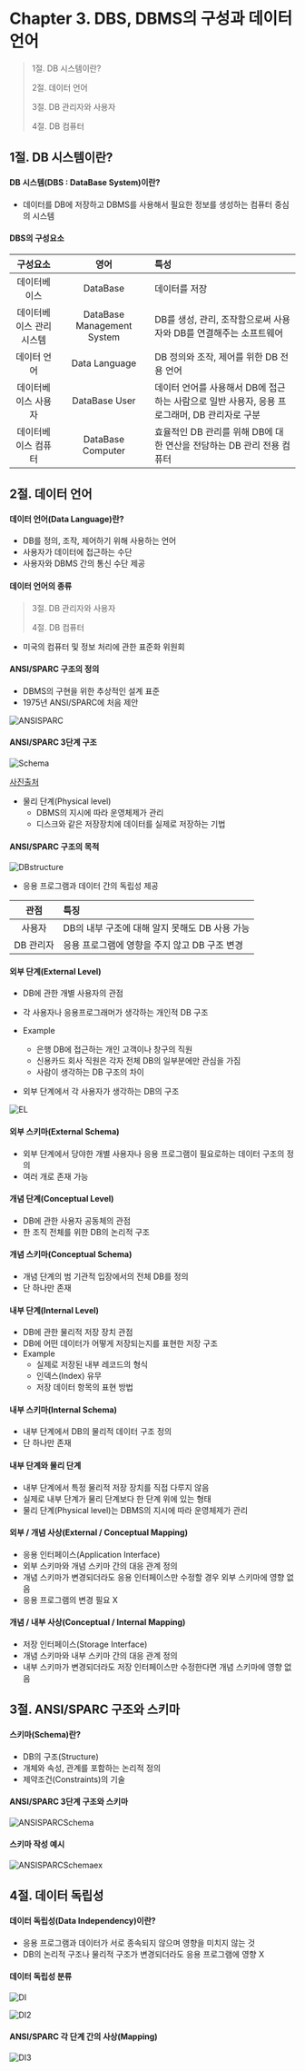 # Chapter 3. DBS, DBMS의 구성과 데이터 언어

> 1절. DB 시스템이란?
>
> 2절. 데이터 언어
>
> 3절. DB 관리자와 사용자
>
> 4절. DB 컴퓨터

## 1절. DB 시스템이란?
#### DB 시스템(DBS : DataBase System)이란?
* 데이터를 DB에 저장하고 DBMS를 사용해서 필요한 정보를 생성하는 컴퓨터 중심의 시스템

#### DBS의 구성요소
|구성요소|영어|특성|
|:---:|:---:|:---|
|데이터베이스|DataBase|데이터를 저장|
|데이터베이스 관리 시스템|DataBase Management System|DB를 생성, 관리, 조작함으로써 사용자와 DB를 연결해주는 소프트웨어|
|데이터 언어|Data Language|DB 정의와 조작, 제어를 위한 DB 전용 언어|
|데이터베이스 사용자|DataBase User|데이터 언어를 사용해서 DB에 접근하는 사람으로 일반 사용자, 응용 프로그래머, DB 관리자로 구분|
|데이터베이스 컴퓨터|DataBase Computer|효율적인 DB 관리를 위해 DB에 대한 연산을 전담하는 DB 관리 전용 컴퓨터|

## 2절. 데이터 언어
#### 데이터 언어(Data Language)란?
* DB를 정의, 조작, 제어하기 위해 사용하는 언어
* 사용자가 데이터에 접근하는 수단
* 사용자와 DBMS 간의 통신 수단 제공

#### 데이터 언어의 종류

> 3절. DB 관리자와 사용자
>
> 4절. DB 컴퓨터

* 미국의 컴퓨터 및 정보 처리에 관한 표준화 위원회

#### ANSI/SPARC 구조의 정의
* DBMS의 구현을 위한 추상적인 설계 표준
* 1975년 ANSI/SPARC에 처음 제안

![ANSISPARC](https://github.com/BangYunseo/TIL/blob/main/ComputerScience/DataBase/Image/ch02/ANSISPARC.PNG)

#### ANSI/SPARC 3단계 구조

![Schema](https://github.com/BangYunseo/TIL/blob/main/ComputerScience/DataBase/Image/ch02/Schema.PNG)

[사진출처](https://velog.io/@yyeongjin/%EB%8D%B0%EC%9D%B4%ED%84%B0-%EB%B2%A0%EC%9D%B4%EC%8A%A4-ANSISPARC-%EA%B5%AC%EC%A1%B0)

* 물리 단계(Physical level)
    * DBMS의 지시에 따라 운영체제가 관리
    * 디스크와 같은 저장장치에 데이터를 실제로 저장하는 기법

#### ANSI/SPARC 구조의 목적

![DBstructure](https://github.com/BangYunseo/TIL/blob/main/ComputerScience/DataBase/Image/ch02/DBstructure.PNG)

* 응용 프로그램과 데이터 간의 독립성 제공

|관점|특징|
|:---:|:---|
|사용자|DB의 내부 구조에 대해 알지 못해도 DB 사용 가능|
|DB 관리자|응용 프로그램에 영향을 주지 않고 DB 구조 변경|

#### 외부 단계(External Level)
* DB에 관한 개별 사용자의 관점
* 각 사용자나 응용프로그래머가 생각하는 개인적 DB 구조
* Example
    * 은행 DB에 접근하는 개인 고객이나 창구의 직원
    * 신용카드 회사 직원은 각자 전체 DB의 일부분에만 관심을 가짐
    * 사람이 생각하는 DB 구조의 차이

* 외부 단계에서 각 사용자가 생각하는 DB의 구조

![EL](https://github.com/BangYunseo/TIL/blob/main/ComputerScience/DataBase/Image/ch02/EL.PNG)

#### 외부 스키마(External Schema)
* 외부 단계에서 당야한 개별 사용자나 응용 프로그램이 필요로하는 데이터 구조의 정의
* 여러 개로 존재 가능

#### 개념 단계(Conceptual Level)
* DB에 관한 사용자 공동체의 관점
* 한 조직 전체를 위한 DB의 논리적 구조

#### 개념 스키마(Conceptual Schema)
* 개념 단계의 범 기관적 입장에서의 전체 DB를 정의
* 단 하나만 존재

#### 내부 단계(Internal Level)
* DB에 관한 물리적 저장 장치 관점
* DB에 어떤 데이터가 어떻게 저장되는지를 표현한 저장 구조
* Example
    * 실제로 저장된 내부 레코드의 형식
    * 인덱스(Index) 유무
    * 저장 데이터 항목의 표현 방법

#### 내부 스키마(Internal Schema)
* 내부 단계에서 DB의 물리적 데이터 구조 정의
* 단 하나만 존재

#### 내부 단계와 물리 단계
* 내부 단계에서 특정 물리적 저장 장치를 직접 다루지 않음
* 실제로 내부 단계가 물리 단계보다 한 단계 위에 있는 형태
* 물리 단계(Physical level)는 DBMS의 지시에 따라 운영체제가 관리

#### 외부 / 개념 사상(External / Conceptual Mapping)
* 응용 인터페이스(Application Interface)
* 외부 스키마와 개념 스키마 간의 대응 관계 정의
* 개념 스키마가 변경되더라도 응용 인터페이스만 수정할 경우 외부 스키마에 영향 없음
* 응용 프로그램의 변경 필요 X

#### 개념 / 내부 사상(Conceptual / Internal Mapping)
* 저장 인터페이스(Storage Interface)
* 개념 스키마와 내부 스키마 간의 대응 관계 정의
* 내부 스키마가 변경되더라도 저장 인터페이스만 수정한다면 개념 스키마에 영향 없음

## 3절. ANSI/SPARC 구조와 스키마
#### 스키마(Schema)란?
* DB의 구조(Structure)
* 개체와 속성, 관계를 포함하는 논리적 정의
* 제약조건(Constraints)의 기술

#### ANSI/SPARC 3단계 구조와 스키마

![ANSISPARCSchema](https://github.com/BangYunseo/TIL/blob/main/ComputerScience/DataBase/Image/ch02/ANSISPARCSchema.PNG)

#### 스키마 작성 예시

![ANSISPARCSchemaex](https://github.com/BangYunseo/TIL/blob/main/ComputerScience/DataBase/Image/ch02/ANSISPARCSchemaex.PNG)

## 4절. 데이터 독립성
#### 데이터 독립성(Data Independency)이란?
* 응용 프로그램과 데이터가 서로 종속되지 않으며 영향을 미치지 않는 것
* DB의 논리적 구조나 물리적 구조가 변경되더라도 응용 프로그램에 영향 X

#### 데이터 독립성 분류

![DI](https://github.com/BangYunseo/TIL/blob/main/ComputerScience/DataBase/Image/ch02/DI.PNG)

![DI2](https://github.com/BangYunseo/TIL/blob/main/ComputerScience/DataBase/Image/ch02/DI2.PNG)

#### ANSI/SPARC 각 단계 간의 사상(Mapping)

![DI3](https://github.com/BangYunseo/TIL/blob/main/ComputerScience/DataBase/Image/ch02/DI3.PNG)

